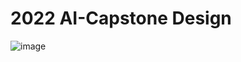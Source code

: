 2022 AI-Capstone Design
=============
![image](https://user-images.githubusercontent.com/109967834/195581589-9de6ff43-6152-44ed-83d5-04951fd53f05.png)

